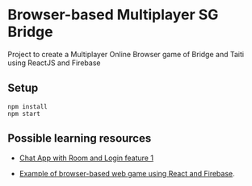 # Browser-based Multiplayer SG Bridge

 Project to create a Multiplayer Online Browser game of Bridge and Taiti using ReactJS and Firebase

## Setup

    npm install
    npm start

## Possible learning resources

- [Chat App with Room and Login feature 1](https://www.djamware.com/post/5f2a1d9d9c794f177fd7b527/react-js-tutorial-building-firebase-chat-app-react-hooks)

- [Example of browser-based web game using React and Firebase](https://github.com/ekzhang/setwithfriends).
